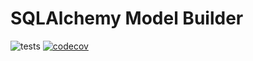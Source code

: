 # SQLAlchemy Model Builder
![tests](https://github.com/aminalaee/sqlalchemy-model-builder/actions/workflows/test.yml/badge.svg) [![codecov](https://codecov.io/gh/aminalaee/sqlalchemy-model-builder/branch/main/graph/badge.svg?token=QOLK6R9M52)](https://codecov.io/gh/aminalaee/sqlalchemy-model-builder)
